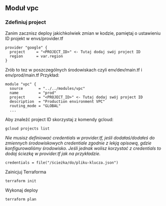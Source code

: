 ## Moduł vpc

### Zdefiniuj project
Zanim zacznisz deploy jakichkolwiek zmian w kodzie, pamiętaj o ustawieniu ID projekt w envs/provider.tf

```
provider "google" {
  project     = "<PROJECT_ID>" <- Tutaj dodaj swój project ID
  region      = var.region
}
```

Zrób to tez w poszczególnych środowiskach czyli env/dev/main.tf i env/prod/main.tf
Przykład: 
```
module "vpc" {
  source       = "../../modules/vpc"
  name         = "prod"
  project      = "<PROJECT_ID>" <- Tutaj dodaj swój project ID
  description  = "Production environment VPC"
  routing_mode = "GLOBAL"
  ...
```

Aby znaleźć project ID skorzystaj z komendy gcloud:

```
gcloud projects list
```

*Nie musisz definiować credentials w provider.tf, jeśli dodałaś/dodałeś do zmiennych środowiskowych credentiale zgodnie z lekją opisową, gdzie konfigurowaliśmy środowisko.*
*Jeśli jednak wolisz korzystać z credentials to dodaj ściezkę w provider.tf jak na przykładzie.*

```
credentials = file("/ścieżka/do/pliku-klucza.json")
```

Zainicjuj Terraforma
```
terraform init
```

Wykonaj deploy
```
terraform plan
```
